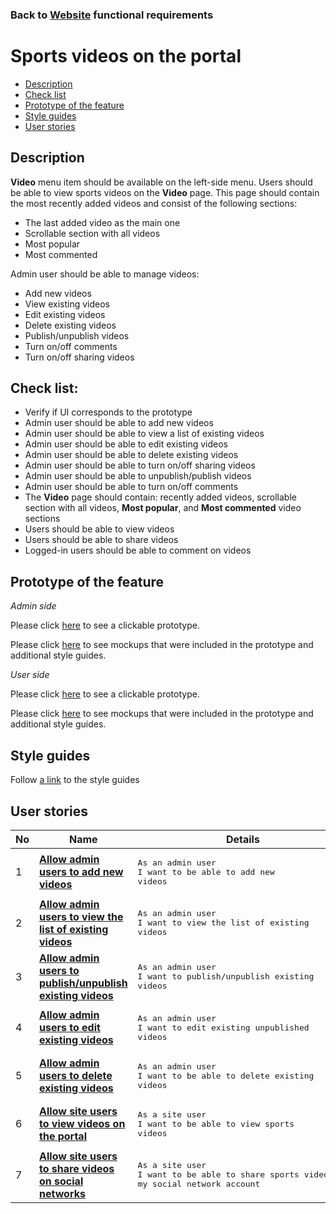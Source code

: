 ### Back to [Website](/sports_hub_portal/web_application_features/web_application_features_list/) functional requirements

# Sports videos on the portal

- [Description](#description)
- [Check list](#check-list)
- [Prototype of the feature](#prototype-of-the-feature)
- [Style guides](#style-guides)
- [User stories](#user-stories)

## Description

<b>Video</b> menu item should be available on the left-side menu. Users should be able to view sports videos on the <b>Video</b> page. This page should contain the most recently added videos and consist of the following sections:
  - The last added video as the main one
  - Scrollable section with all videos
  - Most popular
  - Most commented

Admin user should be able to manage videos:
  - Add new videos
  - View existing videos
  - Edit existing videos
  - Delete existing videos
  - Publish/unpublish videos
  - Turn on/off comments
  - Turn on/off sharing videos

## Check list:

  - Verify if UI corresponds to the prototype
  - Admin user should be able to add new videos
  - Admin user should be able to view a list of existing videos
  - Admin user should be able to edit existing videos
  - Admin user should be able to delete existing videos
  - Admin user should be able to turn on/off sharing videos
  - Admin user should be able to unpublish/publish videos
  - Admin user should be able to turn on/off comments
  - The <b>Video</b> page should contain: recently added videos, scrollable section with all videos, <b>Most popular</b>, and <b>Most commented</b> video sections
  - Users should be able to view videos
  - Users should be able to share videos
  - Logged-in users should be able to comment on videos

## Prototype of the feature

_Admin side_

Please click [here](https://www.figma.com/proto/J5XiOLd3XPLYkr6jb3rkaC/Video-Page?node-id=7325%3A519&viewport=-601%2C1284%2C0.14238496124744415&scaling=min-zoom) to see a clickable prototype.

Please click [here](https://www.figma.com/file/J5XiOLd3XPLYkr6jb3rkaC/Video-Page?node-id=0%3A1073) to see mockups that were included in the prototype and additional style guides.

_User side_

Please click [here](https://www.figma.com/proto/J5XiOLd3XPLYkr6jb3rkaC/Video-Page?node-id=0%3A1184&viewport=-938%2C496%2C0.25463470816612244&scaling=min-zoom) to see a clickable prototype.

Please click [here](https://www.figma.com/file/J5XiOLd3XPLYkr6jb3rkaC/Video-Page?node-id=0%3A1) to see mockups that were included in the prototype and additional style guides.

## Style guides

Follow [a link](https://www.figma.com/proto/0zkkf5WC77OSpvyD6YXpFE/Style-guides?page-id=0%3A1&node-id=19%3A5368&viewport=266%2C48%2C0.54&scaling=min-zoom&starting-point-node-id=19%3A5368) to the style guides

## User stories

No           |      Name     |   Details
------------ | ------------- | -------------
1 |[**Allow admin users to add new videos**](/sports_hub_portal/web_application_features/video_page/user_stories/add_new_video)|<pre>As an admin user<br>I want to be able to add new videos</pre>
2 |[**Allow admin users to view the list of existing videos**](/sports_hub_portal/web_application_features/video_page/user_stories/admin_videos_list)|<pre>As an admin user<br>I want to view the list of existing videos</pre>
3 |[**Allow admin users to publish/unpublish existing videos**](/sports_hub_portal/web_application_features/video_page/user_stories/publish_unpublish_video)|<pre>As an admin user<br>I want to publish/unpublish existing videos</pre>
4 |[**Allow admin users to edit existing videos**](/sports_hub_portal/web_application_features/video_page/user_stories/edit_existing_video)|<pre>As an admin user<br>I want to edit existing unpublished videos</pre>
5 |[**Allow admin users to delete existing videos**](/sports_hub_portal/web_application_features/video_page/user_stories/delete_existing_video)|<pre>As an admin user<br>I want to be able to delete existing videos</pre>
6 |[**Allow site users to view videos on the portal**](/sports_hub_portal/web_application_features/video_page/user_stories/user_video_list)|<pre>As a site user<br>I want to be able to view sports videos</pre>
7 |[**Allow site users to share videos on social networks**](/sports_hub_portal/web_application_features/video_page/user_stories/share_video)|<pre>As a site user<br>I want to be able to share sports videos on my social network account</pre>
